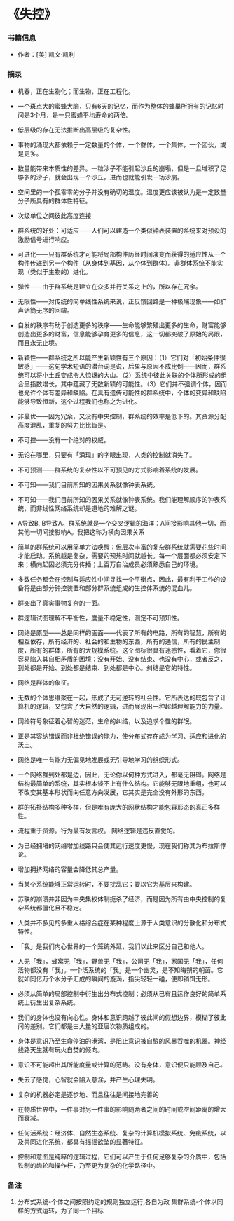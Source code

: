 # 《失控》

### 书籍信息

- 作者：[美] 凯文·凯利

### 摘录

- 机器，正在生物化；而生物，正在工程化。

- 一个斑点大的蜜蜂大脑，只有6天的记忆，而作为整体的蜂巢所拥有的记忆时间是3个月，是一只蜜蜂平均寿命的两倍。

- 低层级的存在无法推断出高层级的复杂性。

- 事物的涌现大都依赖于一定数量的个体，一个群体，一个集体，一个团伙，或是更多。

- 数量能带来本质性的差异。一粒沙子不能引起沙丘的崩塌，但是一旦堆积了足够多的沙子，就会出现一个沙丘，进而也就能引发一场沙崩。

- 空间里的一个孤零零的分子并没有确切的温度。温度更应该被认为是一定数量分子所具有的群体性特征。

- 次级单位之间彼此高度连接

- 群系统的好处：可适应——人们可以建造一个类似钟表装置的系统来对预设的激励信号进行响应。

- 可进化——只有群系统才可能将局部构件历经时间演变而获得的适应性从一个构件传递到另一个构件（从身体到基因，从个体到群体）。非群体系统不能实现（类似于生物的）进化。

- 弹性——由于群系统是建立在众多并行关系之上的，所以存在冗余。

- 无限性——对传统的简单线性系统来说，正反馈回路是一种极端现象——如扩声话筒无序的回啸。

- 自发的秩序有助于创造更多的秩序——生命能够繁殖出更多的生命，财富能够创造出更多的财富，信息能够孕育更多的信息，这一切都突破了原始的局限，而且永无止境。

- 新颖性——群系统之所以能产生新颖性有三个原因：（1）它们对「初始条件很敏感」——这句学术短语的潜台词是说，后果与原因不成比例——因而，群系统可以将小土丘变成令人惊讶的大山。（2）系统中彼此关联的个体所形成的组合呈指数增长，其中蕴藏了无数新颖的可能性。（3）它们并不强调个体，因而也允许个体有差异和缺陷。在具有遗传可能性的群系统中，个体的变异和缺陷能够导致恒新，这个过程我们也称之为进化。

- 非最优——因为冗余，又没有中央控制，群系统的效率是低下的。其资源分配高度混乱，重复的努力比比皆是。

- 不可控——没有一个绝对的权威。

- 无论在哪里，只要有「涌现」的字眼出现，人类的控制就消失了。

- 不可预测——群系统的复杂性以不可预见的方式影响着系统的发展。

- 不可知——我们目前所知的因果关系就像钟表系统。

- 不可知——我们目前所知的因果关系就像钟表系统。我们能理解顺序的钟表系统，而非线性网络系统却是道地的难解之谜。

- A导致B, B导致A。群系统就是一个交叉逻辑的海洋：A间接影响其他一切，而其他一切间接影响A。我把这称为横向因果关系

- 简单的群系统可以用简单方法唤醒；但层次丰富的复杂群系统就需要花些时间才能启动。系统越是复杂，需要的预热时间就越长。每一个层面都必须安定下来；横向起因必须充分传播；上百万自治成员必须熟悉自己的环境。

- 多数任务都会在控制与适应性中间寻找一个平衡点，因此，最有利于工作的设备将是由部分钟控装置和部分群系统组成的生控体系统的混血儿。

- 群突出了真实事物复杂的一面。

- 群逻辑试图理解不平衡性，度量不稳定性，测定不可预知性。

- 网络是原型——总是同样的画面——代表了所有的电路，所有的智慧，所有的相互依存，所有经济的、社会的和生物的东西，所有的通信，所有的民主制度，所有的群体，所有的大规模系统。这个图标很具有迷惑性，看着它，你很容易陷入其自相矛盾的困境：没有开始、没有结束、也没有中心，或者反之，到处都是开始、到处都是结束、到处都是中心。纠结是它的特性。

- 网络是群体的象征。

- 无数的个体思维聚在一起，形成了无可逆转的社会性。它所表达的既包含了计算机的逻辑，又包含了大自然的逻辑，进而展现出一种超越理解能力的力量。

- 网络符号象征着心智的迷茫，生命的纠结，以及追求个性的群氓。

- 正是其容纳错误而非杜绝错误的能力，使分布式存在成为学习、适应和进化的沃土。

- 网络是唯一有能力无偏见地发展或无引导地学习的组织形式。

- 一个网络群到处都是边，因此，无论你以何种方式进入，都毫无阻碍。网络是结构最简单的系统，其实根本谈不上有什么结构。它能够无限地重组，也可以不改变其基本形状而向任意方向发展，它其实是完全没有外形的东西。

- 群的拓扑结构多种多样，但是唯有庞大的网状结构才能包容形态的真正多样性。

- 流程重于资源。行为最有发言权。 网络逻辑是违反直觉的。

- 为已经拥堵的网络增加线路只会使其运行速度更慢，现在我们称其为布拉斯悖论。

- 增加拥挤网络的容量会降低其总产量。

- 当某个系统能够正常运转时，不要扰乱它；要以它为基层来构建。

- 苏联的崩溃并非因为中央集权体制扼杀了经济，而是因为所有由中央控制的复杂系统都僵化且不稳定。

- 人类并不多见的多重人格综合症在某种程度上源于人类意识的分散化和分布式特性。

- 「我」是我们内心世界的一个笼统外延，我们以此来区分自己和他人。

- 人无「我」，蜂窝无「我」，野兽无「我」，公司无「我」，家国无「我」，任何活物都没有「我」。一个活系统的「我」是一个幽灵，是不知晦朔的朝菌。它就如同亿万个水分子汇成的瞬间的漩涡，指尖轻轻一碰，便即销饵无形。

- 必须从简单的局部控制中衍生出分布式控制；必须从已有且运作良好的简单系统上衍生出复杂系统。

- 我们的身体也没有向心性。身体和意识跨越了彼此间的假想边界，模糊了彼此间的差别。它们都是由大量的亚层次物质组成的。

- 身体是意识乃至生命停泊的港湾，是阻止意识被自酿的风暴吞噬的机器。神经线路天生就有玩火自焚的倾向。

- 意识不可能超出其所能度量或计算的范畴。没有身体，意识便只能顾及自己。

- 失去了感觉，心智就会陷入意淫，并产生心理失明。

- 复杂的机器必定是逐步地、而且往往是间接地完善的

- 在物质世界中，一件事对另一件事的影响随两者之间的时间或空间距离的增大而衰减。

- 任何活系统：经济体、自然生态系统、复杂的计算机模拟系统、免疫系统，以及共同进化系统，都具有摇摇欲坠的显著特征。

- 控制和意图是纯粹的逻辑过程，它们可以产生于任何足够复杂的介质中，包括铁制的齿轮和操作杆，乃至更为复杂的化学路径中。


### 备注

1.  分布式系统-个体之间按照约定的规则独立运行,各自为政 集群系统-个体以同样的方式运转，为了同一个目标
